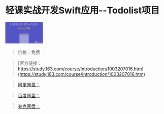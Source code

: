 # 轻课实战开发Swift应用--Todolist项目

![img](../../../assets/study163/free/6631676895142391605.png)

> 价格：免费

> [官方链接：https://study.163.com/course/introduction/1003207016.htm](https://study.163.com/course/introduction/1003207016.htm)

> [阿里网盘：]()

> [百度网盘：]()

> [夸克网盘：]()

